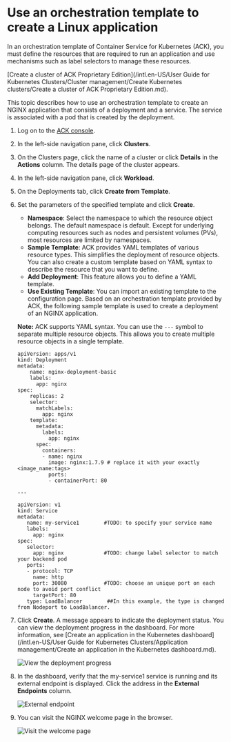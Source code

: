 # Use an orchestration template to create a Linux application

In an orchestration template of Container Service for Kubernetes \(ACK\), you must define the resources that are required to run an application and use mechanisms such as label selectors to manage these resources.

[Create a cluster of ACK Proprietary Edition](/intl.en-US/User Guide for Kubernetes Clusters/Cluster management/Create Kubernetes clusters/Create a cluster of ACK Proprietary Edition.md).

This topic describes how to use an orchestration template to create an NGINX application that consists of a deployment and a service. The service is associated with a pod that is created by the deployment.

1.  Log on to the [ACK console](https://cs.console.aliyun.com).

2.  In the left-side navigation pane, click **Clusters**.

3.  On the Clusters page, click the name of a cluster or click **Details** in the **Actions** column. The details page of the cluster appears.

4.  In the left-side navigation pane, click **Workload**.

5.  On the Deployments tab, click **Create from Template**.

6.  Set the parameters of the specified template and click **Create**.

    -   **Namespace**: Select the namespace to which the resource object belongs. The default namespace is default. Except for underlying computing resources such as nodes and persistent volumes \(PVs\), most resources are limited by namespaces.
    -   **Sample Template**: ACK provides YAML templates of various resource types. This simplifies the deployment of resource objects. You can also create a custom template based on YAML syntax to describe the resource that you want to define.
    -   **Add Deployment**: This feature allows you to define a YAML template.
    -   **Use Existing Template**: You can import an existing template to the configuration page.
    Based on an orchestration template provided by ACK, the following sample template is used to create a deployment of an NGINX application.

    **Note:** ACK supports YAML syntax. You can use the `---` symbol to separate multiple resource objects. This allows you to create multiple resource objects in a single template.

    ```
    apiVersion: apps/v1 
    kind: Deployment
    metadata:
        name: nginx-deployment-basic
        labels:
          app: nginx
    spec:
        replicas: 2
        selector:
          matchLabels:
            app: nginx
        template:
          metadata:
            labels:
              app: nginx
          spec:
            containers:
            - name: nginx
              image: nginx:1.7.9 # replace it with your exactly <image_name:tags>
              ports:
              - containerPort: 80
    
    ---
    
    apiVersion: v1     
    kind: Service
    metadata:
       name: my-service1        #TODO: to specify your service name
       labels:
         app: nginx
    spec:
       selector:
         app: nginx             #TODO: change label selector to match your backend pod
       ports:
       - protocol: TCP
         name: http
         port: 30080            #TODO: choose an unique port on each node to avoid port conflict
         targetPort: 80
       type: LoadBalancer        ##In this example, the type is changed from Nodeport to LoadBalancer.
    ```

7.  Click **Create**. A message appears to indicate the deployment status. You can view the deployment progress in the dashboard. For more information, see [Create an application in the Kubernetes dashboard](/intl.en-US/User Guide for Kubernetes Clusters/Application management/Create an application in the Kubernetes dashboard.md).

    ![View the deployment progress](https://static-aliyun-doc.oss-cn-hangzhou.aliyuncs.com/assets/img/en-US/4145359951/p11075.png)

8.  In the dashboard, verify that the my-service1 service is running and its external endpoint is displayed. Click the address in the **External Endpoints** column.

    ![External endpoint](https://static-aliyun-doc.oss-cn-hangzhou.aliyuncs.com/assets/img/en-US/4145359951/p11084.png)

9.  You can visit the NGINX welcome page in the browser.

    ![Visit the welcome page](https://static-aliyun-doc.oss-cn-hangzhou.aliyuncs.com/assets/img/en-US/4145359951/p11086.png)


